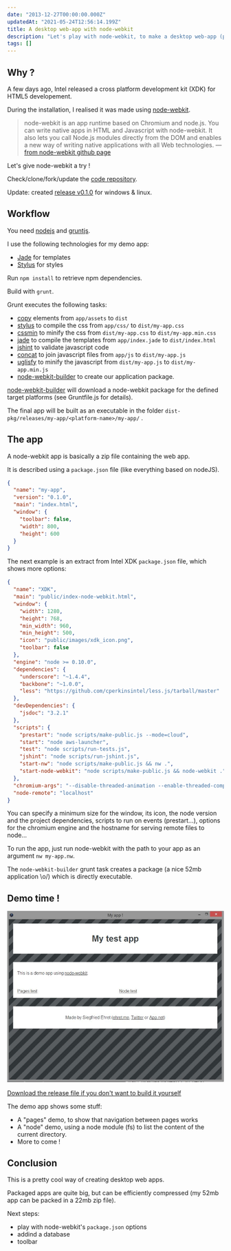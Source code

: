 ```yaml
---
date: "2013-12-27T00:00:00.000Z"
updatedAt: "2021-05-24T12:56:14.199Z"
title: A desktop web-app with node-webkit
description: "Let's play with node-webkit, to make a desktop web-app (part 1)."
tags: []
---
```


## Why ?

A few days ago, Intel released a cross platform development kit (XDK) for HTML5 developement.

During the installation, I realised it was made using [node-webkit](https://github.com/rogerwang/node-webkit).

> node-webkit is an app runtime based on Chromium and node.js. You can write native apps in HTML and Javascript with node-webkit. It also lets you call Node.js modules directly from the DOM and enables a new way of writing native applications with all Web technologies. &mdash; [from node-webkit github page](https://github.com/rogerwang/node-webkit)

Let's give node-webkit a try !

Check/clone/fork/update the [code repository](https://github.com/SiegfriedEhret/node-webkit-app).

Update: created [release v0.1.0](https://github.com/SiegfriedEhret/node-webkit-app/releases/tag/v0.1.0) for windows & linux.

## Workflow

You need [nodejs](http://nodejs.org/) and
[gruntjs](http://gruntjs.com/).

I use the following technologies for my demo app:

- [Jade](http://jade-lang.com/) for templates
- [Stylus](http://learnboost.github.io/stylus/) for styles

Run `npm install` to retrieve npm dependencies.

Build with `grunt`.

Grunt executes the following tasks:

- [copy](https://github.com/gruntjs/grunt-contrib-copy) elements from `app/assets` to `dist`
- [stylus](https://github.com/gruntjs/grunt-contrib-stylus) to compile the css from `app/css/` to `dist/my-app.css`
- [cssmin](https://github.com/gruntjs/grunt-contrib-cssmin) to minify the css from `dist/my-app.css` to `dist/my-app.min.css`
- [jade](https://github.com/gruntjs/grunt-contrib-jade) to compile the templates from `app/index.jade` to `dist/index.html`
- [jshint](https://github.com/gruntjs/grunt-contrib-jshint) to validate javascript code
- [concat](https://github.com/gruntjs/grunt-contrib-concat) to join javascript files from `app/js` to `dist/my-app.js`
- [uglisfy](https://github.com/gruntjs/grunt-contrib-uglify) to minify the javascript from `dist/my-app.js` to `dist/my-app.min.js`
- [node-webkit-builder](https://github.com/mllrsohn/grunt-node-webkit-builder) to create our application package.

[node-webkit-builder](https://github.com/mllrsohn/grunt-node-webkit-builder) will download a node-webkit package for the defined target platforms (see Gruntfile.js for details).

The final app will be built as an executable in the folder `dist-pkg/releases/my-app/<platform-name>/my-app/` .

## The app

A node-webkit app is basically a zip file containing the web app.

It is described using a `package.json` file (like everything based on nodeJS).

```json
{
  "name": "my-app",
  "version": "0.1.0",
  "main": "index.html",
  "window": {
    "toolbar": false,
    "width": 800,
    "height": 600
  }
}
```

The next example is an extract from Intel XDK `package.json` file, which shows more options:

```json
{
  "name": "XDK",
  "main": "public/index-node-webkit.html",
  "window": {
    "width": 1280,
    "height": 768,
    "min_width": 960,
    "min_height": 500,
    "icon": "public/images/xdk_icon.png",
    "toolbar": false
  },
  "engine": "node >= 0.10.0",
  "dependencies": {
    "underscore": "~1.4.4",
    "backbone": "~1.0.0",
    "less": "https://github.com/cperkinsintel/less.js/tarball/master"
  },
  "devDependencies": {
    "jsdoc": "3.2.1"
  },
  "scripts": {
    "prestart": "node scripts/make-public.js --mode=cloud",
    "start": "node aws-launcher",
    "test": "node scripts/run-tests.js",
    "jshint": "node scripts/run-jshint.js",
    "start-nw": "node scripts/make-public.js && nw .",
    "start-node-webkit": "node scripts/make-public.js && node-webkit ."
  },
  "chromium-args": "--disable-threaded-animation --enable-threaded-compositing",
  "node-remote": "localhost"
}
```

You can specify a minimum size for the window, its icon, the node version and the project dependencies, scripts to run on events (prestart...), options for the chromium engine and the hostname for serving remote files to node...

To run the app, just run node-webkit with the path to your app as an argument `nw my-app.nw`.

The `node-webkit-builder` grunt task creates a package (a nice 52mb application \o/) which is directly executable.

## Demo time !

![node-webkit demo app](../../../public/assets/contentful/4NZxelKwaboTHhePuNB6fn/22a1ed15042bc6a26a78b824a80bb9d1/node_webkit_01.jpg)

[Download the release file if you don't want to build it yourself](https://github.com/SiegfriedEhret/node-webkit-app/releases/tag/v0.1.0)

The demo app shows some stuff:

- A "pages" demo, to show that navigation between pages works
- A "node" demo, using a node module (fs) to list the content of the current directory.
- More to come !

## Conclusion

This is a pretty cool way of creating desktop web apps.

Packaged apps are quite big, but can be efficiently compressed (my 52mb app can be packed in a 22mb zip file).

Next steps:

- play with node-webkit's `package.json` options
- addind a database
- toolbar
